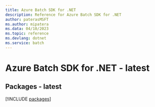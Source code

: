 ```yaml
---
title: Azure Batch SDK for .NET
description: Reference for Azure Batch SDK for .NET
author: paterasMSFT
ms.author: mipatera
ms.data: 04/10/2023
ms.topic: reference
ms.devlang: dotnet
ms.service: batch
---
```

# Azure Batch SDK for .NET - latest
## Packages - latest
[!INCLUDE [packages](batch-index.md)]